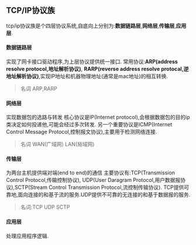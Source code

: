 ## TCP/IP协议族 

tcp/ip协议族是个四层协议系统,自底向上分别为:**数据链路层**,**网络层**,**传输层**,**应用层**.

#### 数据链路层

实现了网卡接口驱动程序,为上层协议提供统一接口.
常用协议:**ARP(address resolve protocol,地址解析协议)**, **RARP(reverse address resolve protocal,逆地址解析协议)**,实现IP地址和机器物理地址(通常是mac地址)的相互转换.

>名词 ARP,RARP

#### 网络层

实现数据包的选路与转发
核心协议是IP(Internet protocol),会根据数据包的目的ip类决定如何投递他,可能会经过多次转发.
另一个重要协议是ICMP(Internet Control Message Protocol,控制报文协议),主要用于检测网络连接.

>名词 WAN(广域网) LAN(局域网)


#### 传输层

为两台主机提供端对端(end to end)的通信
主要协议有:TCP(Transmission Control Protocol,传输控制协议), UDP(User Daragram Protocol,用户数据报协议),SCTP(Stream Control Transmission Protocol,流控制传输协议).
TCP提供可靠地,面向连接的和基于流的服务.UDP提供不可靠的无连接的和基于数据报的服务.

>名词:TCP UDP SCTP

#### 应用层

处理应用程序逻辑.
